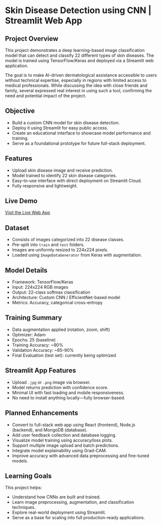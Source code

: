 # Skin Disease Detection using CNN | Streamlit Web App

## Project Overview

This project demonstrates a deep learning-based image classification model that can detect and classify 22 different types of skin diseases. The model is trained using TensorFlow/Keras and deployed via a Streamlit web application.

The goal is to make AI-driven dermatological assistance accessible to users without technical expertise, especially in regions with limited access to medical professionals. While discussing the idea with close friends and family, several expressed real interest in using such a tool, confirming the need and potential impact of the project.

## Objective

- Build a custom CNN model for skin disease detection.
- Deploy it using Streamlit for easy public access.
- Create an educational interface to showcase model performance and training.
- Serve as a foundational prototype for future full-stack deployment.

## Features

- Upload skin disease image and receive prediction.
- Model trained to identify 22 skin disease categories.
- Easy-to-use interface with direct deployment on Streamlit Cloud.
- Fully responsive and lightweight.

## Live Demo

[Visit the Live Web App]([https://skin-diseases-manasvinair.streamlit.app/])


## Dataset

- Consists of images categorized into 22 disease classes.
- Pre-split into `train` and `test` folders.
- Images are uniformly resized to 224x224 pixels.
- Loaded using `ImageDataGenerator` from Keras with augmentation.

## Model Details

- Framework: TensorFlow/Keras
- Input: 224x224 RGB images
- Output: 22-class softmax classification
- Architecture: Custom CNN / EfficientNet-based model
- Metrics: Accuracy, categorical cross-entropy

## Training Summary

- Data augmentation applied (rotation, zoom, shift)
- Optimizer: Adam
- Epochs: 25 (baseline)
- Training Accuracy: ~90%
- Validation Accuracy: ~85–90%
- Final Evaluation (test set): currently being optimized

## Streamlit App Features

- Upload `.jpg` or `.png` image via browser.
- Model returns prediction with confidence score.
- Minimal UI with fast loading and mobile responsiveness.
- No need to install anything locally—fully browser-based.

## Planned Enhancements

- Convert to full-stack web app using React (frontend), Node.js (backend), and MongoDB (database).
- Add user feedback collection and database logging.
- Visualize model training using accuracy/loss plots.
- Support multiple image upload and batch predictions.
- Integrate model explainability using Grad-CAM.
- Improve accuracy with advanced data preprocessing and fine-tuned models.

## Learning Goals

This project helps:
- Understand how CNNs are built and trained.
- Learn image preprocessing, augmentation, and classification techniques.
- Explore real-world deployment using Streamlit.
- Serve as a base for scaling into full production-ready applications.


